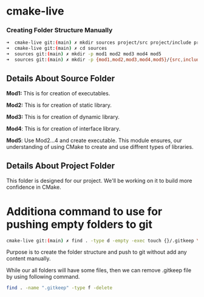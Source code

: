 # cmake-live 

### Creating Folder Structure Manually
```sh
➜  cmake-live git:(main) ✗ mkdir sources project/src project/include project/test 
➜  cmake-live git:(main) ✗ cd sources 
➜  sources git:(main) ✗ mkdir -p mod1 mod2 mod3 mod4 mod5
➜  sources git:(main) ✗ mkdir -p {mod1,mod2,mod3,mod4,mod5}/{src,include,test}

```
## Details About Source Folder
**Mod1:** This is for creation of executables.

**Mod2:** This is for creation of static library.

**Mod3:** This is for creation of dynamic library.

**Mod4**: This is for creation of interface library.

**Mod5**: Use Mod2...4 and create executable. This module ensures, our understanding of using CMake to create and use diffrent types of libraries.

## Details About Project Folder
This folder is designed for our project. We'll be working on it to build more confidence in CMake.

# Additiona command to use for pushing empty folders to git
```sh
cmake-live git:(main) ✗ find . -type d -empty -exec touch {}/.gitkeep \;
```
Purpose is to create the folder structure and push to git without add any content manually.

While our all folders will have some files, then we can remove .gitkeep file by using following command.
```sh
find . -name ".gitkeep" -type f -delete
```
